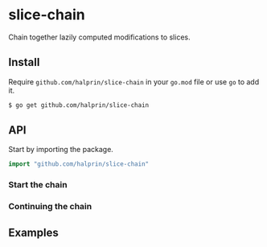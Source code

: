 # slice-chain
Chain together lazily computed modifications to slices.

## Install

Require `github.com/halprin/slice-chain` in your `go.mod` file or use `go` to add it.
```bash
$ go get github.com/halprin/slice-chain
```

## API

Start by importing the package.
```go
import "github.com/halprin/slice-chain"
```

### Start the chain

### Continuing the chain

## Examples
